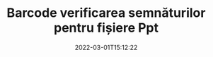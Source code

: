 ---
############################# Static ############################
layout: "auto-gen-signature"
date: 2022-03-01T15:12:22
draft: false
operation: Verify
signaturetype: Barcode
fileformat: Ppt
productName: Java
lang: ro
productCode: java
otherformats: pdf doc docx docm dot dotm dotx odt ott rtf xls xlsx xlsm xlsb csv ods ots xltx xltm ppt pptx pps ppsx odp otp potx potm pptm ppsm png jpg bmp gif tiff svg webp wmf
breadcrumb: Put Barcode signature on Ppt for Java

############################# Head ############################
head_title: "Verificarea semnăturilor Barcode pentru fișierele Ppt prin Java"
head_description: "Utilizați doar câteva rânduri de cod Java pentru a verifica documentele Ppt și semnăturile acestora Barcode."

############################# Header ############################
title: "Barcode verificarea semnăturilor pentru fișiere Ppt"
description: "API-ul pentru Java oferă posibilitatea de a verifica semnăturile Barcode în documentele Ppt. Verificarea semnăturilor electronice din documentele dvs. Ppt poate fi efectuată rapid și ușor."
bg_image: "https://cms.admin.containerize.com/templates/aspose/App_Themes/V3/images/bg/header1.png"
bg_overlay: false
button:
    enable: true

############################# SubMenu ############################
submenu:
    enable: true

    left:
        img_alt: "GroupDocs.Signature for Java"
        image: "https://cms.admin.containerize.com/templates/groupdocs/images/product-logos/90x90-noborder/groupdocs-signature-java.png"
        product: "GroupDocs.Signature"
        platform: "Java"



############################# About ############################
about:
    enable: true
    title: "Descoperiți noi funcții API GroupDocs.Signature for Java"
    content: |
        [GroupDocs.Signature for Java](https://products.groupdocs.com/signature/java/) API oferă o gamă largă de moduri de a procesa numeroase formate de documente prin utilizarea semnăturilor electronice. Sunt acceptate multe tipuri de semnături digitale precum texte, imagini, certificate digitale, coduri de bare, coduri QR, ștampile sau metadate. Clienții pot adăuga, elimina, edita, valida sau căuta semnături digitale în PDF-uri, documente MS Word, registre de lucru MS Excel, prezentări MS PowerPoint, fișiere Adobe Photoshop și diferite formate de imagine. Sunt disponibile un număr uimitor de funcții și setări suplimentare.
    

############################# Steps ############################
steps:
    enable: true
    title_left: "Cum să validați semnăturile Barcode în documentul dvs. Ppt"
    content_left: |
        [GroupDocs.Signature for Java](https://products.groupdocs.com/signature/java/) include funcții utile, cum ar fi verificarea semnăturilor Barcode plasate în documentele Ppt. Folosiți această oportunitate fără a implementa cod suplimentar.
        
        * În primul rând, instanțiați clasa Signature furnizând ca parametru constructor calea către un document care ar trebui să fie verificat.
        * În al doilea rând, creați un nou obiect VerifyOptions și configurați toate proprietățile necesare.
        * În cele din urmă, invocați metoda Verify a obiectului Signature, trecând instanța VerifyOptions.
        * Apoi procesați rezultatele verificării.

    title_right: "Cerințe de sistem"
    content_right: |
        GroupDocs.Signature for Java sunt acceptate pe toate platformele și sistemele de operare majore. Înainte de a executa codul de mai jos, vă rugăm să vă asigurați că aveți următoarele cerințe preliminare instalate pe sistemul dumneavoastră.

        * Sisteme de operare: Microsoft Windows, Linux, MacOS
        * Medii de dezvoltare: NetBeans, Intellij IDEA, Eclipse, etc.
        * Java runtime: J2SE 6.0 and above
        * Descărcați cea mai recentă versiune a GroupDocs.Signature for Java de la [Maven](https://repository.groupdocs.com/webapp/#/artifacts/browse/tree/General/repo/com/groupdocs/groupdocs-signature)
         
    code: |
        ```java    
                
        // Set up input Ppt file
        String filePath = "input.ppt";

        // Instantiate Signature for input file
        Signature signature = new Signature(filePath);

        //Provide verification options
        BarcodeVerifyOptions options = new BarcodeVerifyOptions();

        // process only specified page 
        options.setPageNumber(2);
        options.setAllPages(false);
        // specify text match type
        options.setMatchType(TextMatchType.Contains);
        // specify text pattern to search
        options.setText("Special signature");
                            
        // Verify document signatures
        VerificationResult result = signature.verify(options);

        //process result
        if (result.isValid())
        {
            //..
        }

        ```

############################# Demos ############################
demos:
    enable: true
    title: "Semnează cu Barcode semnături Demo live"
    content: |
       Adăugați diverse semnături electronice în fișierul Ppt chiar acum, vizitând site-ul web [GroupDocs.Signature App](https://products.groupdocs.app/signature/family).          

############################# More Formats ############################
more_formats:
    enable: true
    title: "Verificați alte semnături Barcode folosind Java"
    content: |
        "Verificarea semnăturilor electronice plasate în diverse documente. Verificați calitatea semnăturilor în formatele de fișiere populare, așa cum este dezvăluit mai jos."
    format: 
       
       
back_to_top:
    enable: true
---